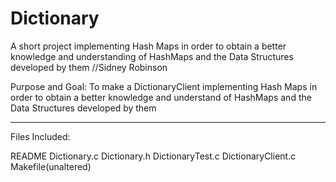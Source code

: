 # Dictionary
A short project implementing Hash Maps in order  to obtain a better knowledge and understanding of HashMaps and the Data Structures developed by them
//Sidney Robinson

Purpose and Goal: To make a DictionaryClient implementing Hash Maps in order 
to obtain a better knowledge and understand of HashMaps and the Data Structures
developed by them

----------------------------------------------------------------
Files Included:

README
Dictionary.c
Dictionary.h
DictionaryTest.c
DictionaryClient.c
Makefile(unaltered)



